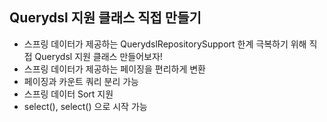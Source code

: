 ## Querydsl 지원 클래스 직접 만들기
- 스프링 데이터가 제공하는 QuerydslRepositorySupport 한계 극복하기 위해 직접 Querydsl 지원 클래스 만들어보자!
- 스프링 데이터가 제공하는 페이징을 편리하게 변환
- 페이징과 카운트 쿼리 분리 가능
- 스프링 데이터 Sort 지원
- select(), select() 으로 시작 가능
